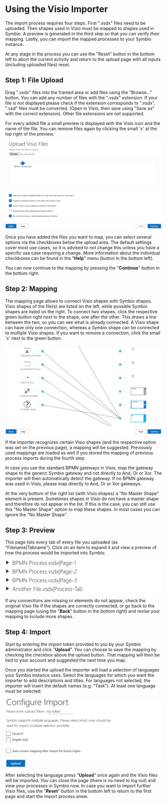 # Using the Visio Importer

The import process requires four steps. First ".vsdx" files need to be uploaded. Then shapes used in Visio must be mapped to shapes used in Symbio. A preview is generated in the third step so that you can verify their mapping. Lastly, you can import the mapped processes to your Symbio instance.

At any stage in the process you can use the "Reset" button in the bottom left to abort the current activity and return to the upload page with all inputs (including uploaded files) reset.

## Step 1: File Upload

Drag ".vsdx" files into the framed area or add files using the "Browse..." button. You can add any number of files with the ".vsdx" extension. If your file is not displayed please check if the extension corresponds to ".vsdx". ".vsd" files must be converted. (Open in Visio, then save using "Save as" with the correct extension). Other file extensions are not supported.

For every added file a small preview is displayed with the Visio icon and the name of the file. You can remove files again by clicking the small 'x' at the top right of the preview.

![upload](media/upload.png)

Once you have added the files you want to map, you can select several options via the checkboxes below the upload area. The default settings cover most use cases, so it is advised to not change this unless you have a specific use case requiring a change. More information about the individual checkboxes can be found in the "**Help**" menu (button in the bottom left).

You can now continue to the mapping by pressing the "**Continue**" button in the bottom right.

## Step 2: Mapping

The mapping page allows to connect Visio shapes with Symbio shapes. Visio shapes of the file(s) are listed on the left, while possible Symbio shapes are listed on the right. To connect two shapes, click the respective green button right next to the shape, one after the other. This draws a line between the two, so you can see what is already connected. A Visio shape can have only one connection, whereas a Symbio shape can be connected to multiple Visio shapes. If you want to remove a connection, click the small 'x' next to the green button.

![mapping](media/mapping.png)

If the importer recognizes certain Visio shapes (and the respective option was set on the previous page), a mapping will be suggested. Previously used mappings are loaded as well if you stored the mapping of previous process imports during the fourth step.

In case you use the standard BPMN gateways in Visio, map the gateway shape to the generic Symbio gateway and not directly to And, Or or Xor. The importer will then automatically detect the gateway. If no BPMN gateway was used in Visio, please map directly to And, Or or Xor gateways.

At the very bottom of the right list (with Visio shapes) a "No Master Shape" element is present. Sometimes shapes in Visio do not have a master shape and therefore do not appear in the list. If this is the case, you can still use this "No Master Shape" option to map these shapes. In most cases you can ignore the "No Master Shape".

## Step 3: Preview

This page lists every tab of every file you uploaded (as "Filename|Tabname"). Click on an item to expand it and view a preview of how the process would be imported into Symbio.

![preview](media/preview.png)

If any connections are missing or elements do not appear, check the original Visio file if the shapes are correctly connected, or go back to the mapping page (using the "**Back**" button in the bottom right) and revise your mapping to include more shapes.

## Step 4: Import

Start by entering the import token provided to you by your Symbio administrator and click "**Upload**". You can choose to save the mapping by checking the checkbox above the upload button. That mapping will then be tied to your account and suggested the next time you map.

Once you started the upload the importer will load a selection of languages your Symbio instance uses. Select the languages for which you want the importer to add descriptions and titles. For languages not selected, the importer will insert the default names (e.g. "Task"). At least one language must be selected.

![import](media/import.png)

After selecting the language press "**Upload**" once again and the Visio files will be imported. You can close the page (there is no need to log out) and view your processes in Symbio now. In case you want to import further Visio files, use the "**Reset**" button in the bottom left to return to the first page and start the import process anew.
